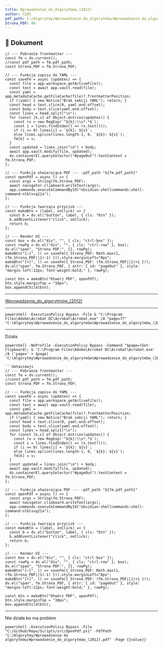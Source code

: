 ```yaml
---
title: Wprowadzenie_do_Algorytmow_(2012)
author: CLRS
pdf_path: C:/Algorytmy/Wprowadzenie_do_algorytmów/Wprowadzenie_do_algorytmów_(2012).pdf
Strona_PDF: 88
---
```


## 📑 Dokument

```dataviewjs
// --- Pobranie frontmatter ---
const fm = dv.current();
//const pdf_path = fm.pdf_path;
const Strona_PDF = fm.Strona_PDF;

// --- Funkcja zapisu do YAML ---
const saveFm = async (updates) => {
  const file = app.workspace.getActiveFile();
  const text = await app.vault.read(file);
  const yaml = app.metadataCache.getFileCache(file)?.frontmatterPosition;
  if (!yaml) { new Notice("Brak sekcji YAML"); return; }
  const head = text.slice(0, yaml.end.offset);
  const body = text.slice(yaml.end.offset);
  const lines = head.split("\n");
  for (const [k,v] of Object.entries(updates)) {
    const rx = new RegExp(`^${k}:\\s*.*$`);
    const i = lines.findIndex(l => rx.test(l));
    if (i >= 0) lines[i] = `${k}: ${v}`;
    else lines.splice(lines.length-1, 0, `${k}: ${v}`);
    fm[k] = v;
  }
  const updated = lines.join("\n") + body;
  await app.vault.modify(file, updated);
  dv.containerEl.querySelector("#pageOut").textContent = fm.Strona_PDF;
};

// --- Funkcja otwierająca PDF --- -pdf_path "${fm.pdf_path}" 
const openPdf = async () => {
  const args = String(fm.Strona_PDF);
  await navigator.clipboard.writeText(args);
  app.commands.executeCommandById("obsidian-shellcommands:shell-command-nlblvsq21a");
};

// --- Funkcja tworząca przycisk ---
const makeBtn = (label, onClick) => {
  const b = dv.el("button", label, { cls: "btn" });
  b.addEventListener("click", onClick);
  return b;
};

// --- Render UI ---
const box = dv.el("div", "", { cls: "ctrl-box" });
const rowPg = dv.el("div", "", { cls: "ctrl-row" }, box);
dv.el("span", "Strona PDF:", {}, rowPg);
makeBtn("[−]", () => saveFm({ Strona_PDF: Math.max(1, (fm.Strona_PDF||1)-1) })).style.marginLeft="8px";
makeBtn("[+]", () => saveFm({ Strona_PDF: (fm.Strona_PDF||1)+1 }));
dv.el("span", fm.Strona_PDF, { attr: { id: "pageOut" }, style: "margin-left:12px; font-weight:bold;" }, rowPg);

const btn = makeBtn("Otwórz PDF", openPdf);
btn.style.marginTop = "10px";
box.appendChild(btn);
```

---

[Wprowadzenie_do_algorytmów_(2012)](file:///C:/Algorytmy/Wprowadzenie_do_algorytmów/Wprowadzenie_do_algorytmów_(2012).pdf)

---


```shell
powershell -ExecutionPolicy Bypass -File & "C:\Program Files\Adobe\Acrobat DC\Acrobat\Acrobat.exe" /A "page=77" "C:\Algorytmy\Wprowadzenie_do_algorytmów\Wprowadzenie_do_algorytmów_(2012).pdf"
```

---
Działa
```shell
powershell -NoProfile -ExecutionPolicy Bypass -Command "$page=(Get-Clipboard); & 'C:\Program Files\Adobe\Acrobat DC\Acrobat\Acrobat.exe' /A ('page=' + $page) 'C:\Algorytmy\Wprowadzenie_do_algorytmów\Wprowadzenie_do_algorytmów_(2012).pdf'
```
```
```dataviewjs
// --- Pobranie frontmatter ---
const fm = dv.current();
//const pdf_path = fm.pdf_path;
const Strona_PDF = fm.Strona_PDF;

// --- Funkcja zapisu do YAML ---
const saveFm = async (updates) => {
  const file = app.workspace.getActiveFile();
  const text = await app.vault.read(file);
  const yaml = app.metadataCache.getFileCache(file)?.frontmatterPosition;
  if (!yaml) { new Notice("Brak sekcji YAML"); return; }
  const head = text.slice(0, yaml.end.offset);
  const body = text.slice(yaml.end.offset);
  const lines = head.split("\n");
  for (const [k,v] of Object.entries(updates)) {
    const rx = new RegExp(`^${k}:\\s*.*$`);
    const i = lines.findIndex(l => rx.test(l));
    if (i >= 0) lines[i] = `${k}: ${v}`;
    else lines.splice(lines.length-1, 0, `${k}: ${v}`);
    fm[k] = v;
  }
  const updated = lines.join("\n") + body;
  await app.vault.modify(file, updated);
  dv.containerEl.querySelector("#pageOut").textContent = fm.Strona_PDF;
};

// --- Funkcja otwierająca PDF --- -pdf_path "${fm.pdf_path}" 
const openPdf = async () => {
  const args = String(fm.Strona_PDF);
  await navigator.clipboard.writeText(args);
  app.commands.executeCommandById("obsidian-shellcommands:shell-command-nlblvsq21a");
};

// --- Funkcja tworząca przycisk ---
const makeBtn = (label, onClick) => {
  const b = dv.el("button", label, { cls: "btn" });
  b.addEventListener("click", onClick);
  return b;
};

// --- Render UI ---
const box = dv.el("div", "", { cls: "ctrl-box" });
const rowPg = dv.el("div", "", { cls: "ctrl-row" }, box);
dv.el("span", "Strona PDF:", {}, rowPg);
makeBtn("[−]", () => saveFm({ Strona_PDF: Math.max(1, (fm.Strona_PDF||1)-1) })).style.marginLeft="8px";
makeBtn("[+]", () => saveFm({ Strona_PDF: (fm.Strona_PDF||1)+1 }));
dv.el("span", fm.Strona_PDF, { attr: { id: "pageOut" }, style: "margin-left:12px; font-weight:bold;" }, rowPg);

const btn = makeBtn("Otwórz PDF", openPdf);
btn.style.marginTop = "10px";
box.appendChild(btn);
``````

---

Nie działa bo ma problem 
```shell
powershell -ExecutionPolicy Bypass -File "C:/GitHub/Repo/Scripts/src/OpenPdf.ps1" -PdfPath "C:/Algorytmy/Wprowadzenie do algorytmów/Wprowadzenie_do_algorytmów_(2012).pdf" -Page {{value}}
```
